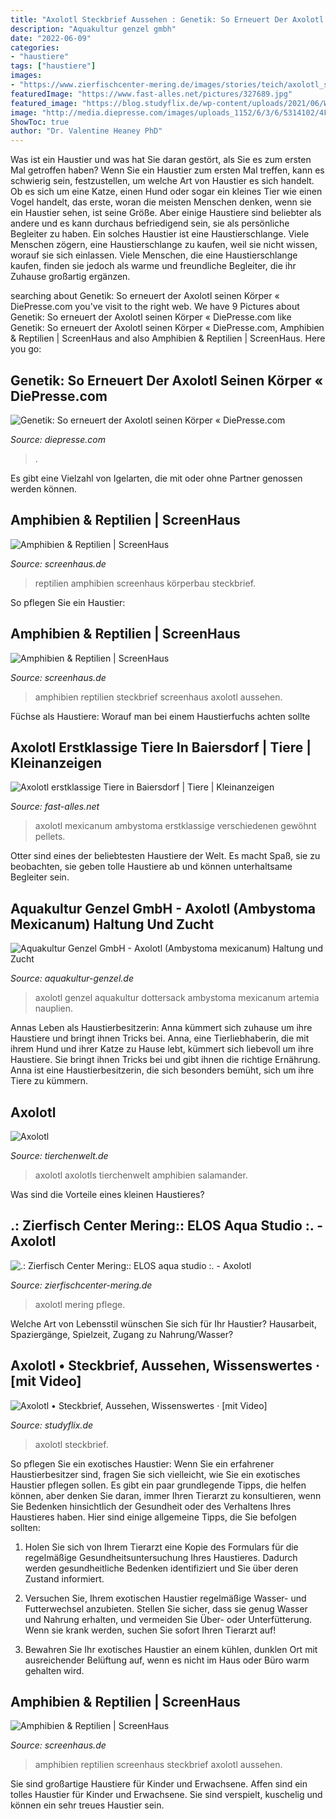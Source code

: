 ```yaml
---
title: "Axolotl Steckbrief Aussehen : Genetik: So Erneuert Der Axolotl Seinen Körper « Diepresse.com"
description: "Aquakultur genzel gmbh"
date: "2022-06-09"
categories:
- "haustiere"
tags: ["haustiere"]
images:
- "https://www.zierfischcenter-mering.de/images/stories/teich/axolotl_smal_3.jpg"
featuredImage: "https://www.fast-alles.net/pictures/327689.jpg"
featured_image: "https://blog.studyflix.de/wp-content/uploads/2021/06/WP_Axolotl_2_farben-1-1024x576.jpg"
image: "http://media.diepresse.com/images/uploads_1152/6/3/6/5314102/4F79FF85-CA4A-4102-949D-878B2BA4FDA1_1509720177546921.jpg"
ShowToc: true
author: "Dr. Valentine Heaney PhD"
---
```



Was ist ein Haustier und was hat Sie daran gestört, als Sie es zum ersten Mal getroffen haben?
Wenn Sie ein Haustier zum ersten Mal treffen, kann es schwierig sein, festzustellen, um welche Art von Haustier es sich handelt. Ob es sich um eine Katze, einen Hund oder sogar ein kleines Tier wie einen Vogel handelt, das erste, woran die meisten Menschen denken, wenn sie ein Haustier sehen, ist seine Größe. Aber einige Haustiere sind beliebter als andere und es kann durchaus befriedigend sein, sie als persönliche Begleiter zu haben. Ein solches Haustier ist eine Haustierschlange. Viele Menschen zögern, eine Haustierschlange zu kaufen, weil sie nicht wissen, worauf sie sich einlassen. Viele Menschen, die eine Haustierschlange kaufen, finden sie jedoch als warme und freundliche Begleiter, die ihr Zuhause großartig ergänzen.

	

		
searching about Genetik: So erneuert der Axolotl seinen Körper « DiePresse.com you've visit to the right web. We have 9 Pictures about Genetik: So erneuert der Axolotl seinen Körper « DiePresse.com like Genetik: So erneuert der Axolotl seinen Körper « DiePresse.com, Amphibien &amp; Reptilien | ScreenHaus and also Amphibien &amp; Reptilien | ScreenHaus. Here you go:
		
    
## Genetik: So Erneuert Der Axolotl Seinen Körper « DiePresse.com

<img loading=lazy src="http://media.diepresse.com/images/uploads_1152/6/3/6/5314102/4F79FF85-CA4A-4102-949D-878B2BA4FDA1_1509720177546921.jpg" onerror="this.onerror=null;this.src='https://tse4.mm.bing.net/th?id=OIP.yAVOCusBwEXcoOOZKly20gHaEc&amp;pid=15.1';" alt="Genetik: So erneuert der Axolotl seinen Körper « DiePresse.com">

_Source: diepresse.com_

>. 

	

Es gibt eine Vielzahl von Igelarten, die mit oder ohne Partner genossen werden können.

    
## Amphibien &amp; Reptilien | ScreenHaus

<img loading=lazy src="https://www.screenhaus.de/wp-content/uploads/2020/04/Grubenotter-732x412.jpg" onerror="this.onerror=null;this.src='https://tse4.mm.bing.net/th?id=OIP.6FB69xjtkD5hvjM-QBtdygHaEK&amp;pid=15.1';" alt="Amphibien &amp; Reptilien | ScreenHaus">

_Source: screenhaus.de_

>reptilien amphibien screenhaus körperbau steckbrief. 

	

So pflegen Sie ein Haustier:

    
## Amphibien &amp; Reptilien | ScreenHaus

<img loading=lazy src="https://www.screenhaus.de/wp-content/uploads/2020/04/axolotl-1110x624.jpg" onerror="this.onerror=null;this.src='https://tse3.mm.bing.net/th?id=OIP.7a26TQ57mu1EAO6pJqhvkQHaEK&amp;pid=15.1';" alt="Amphibien &amp; Reptilien | ScreenHaus">

_Source: screenhaus.de_

>amphibien reptilien steckbrief screenhaus axolotl aussehen. 

	

Füchse als Haustiere: Worauf man bei einem Haustierfuchs achten sollte

    
## Axolotl Erstklassige Tiere In Baiersdorf | Tiere | Kleinanzeigen

<img loading=lazy src="https://www.fast-alles.net/pictures/327689.jpg" onerror="this.onerror=null;this.src='https://tse3.mm.bing.net/th?id=OIP.8gIlNwQVBEHn09RkCqNGLgHaFj&amp;pid=15.1';" alt="Axolotl erstklassige Tiere in Baiersdorf | Tiere | Kleinanzeigen">

_Source: fast-alles.net_

>axolotl mexicanum ambystoma erstklassige verschiedenen gewöhnt pellets. 

	

Otter sind eines der beliebtesten Haustiere der Welt. Es macht Spaß, sie zu beobachten, sie geben tolle Haustiere ab und können unterhaltsame Begleiter sein.

    
## Aquakultur Genzel GmbH - Axolotl (Ambystoma Mexicanum) Haltung Und Zucht

<img loading=lazy src="https://www.aquakultur-genzel.de/grafiken/fotos/axolotl_9.jpg" onerror="this.onerror=null;this.src='https://tse2.mm.bing.net/th?id=OIP.avrLynEK0W-cyxbdMJGaIgHaDz&amp;pid=15.1';" alt="Aquakultur Genzel GmbH - Axolotl (Ambystoma mexicanum) Haltung und Zucht">

_Source: aquakultur-genzel.de_

>axolotl genzel aquakultur dottersack ambystoma mexicanum artemia nauplien. 

	

Annas Leben als Haustierbesitzerin: Anna kümmert sich zuhause um ihre Haustiere und bringt ihnen Tricks bei.
Anna, eine Tierliebhaberin, die mit ihrem Hund und ihrer Katze zu Hause lebt, kümmert sich liebevoll um ihre Haustiere. Sie bringt ihnen Tricks bei und gibt ihnen die richtige Ernährung. Anna ist eine Haustierbesitzerin, die sich besonders bemüht, sich um ihre Tiere zu kümmern.

    
## Axolotl

<img loading=lazy src="https://www.tierchenwelt.de/images/stories/fotos/amphibien_reptilien/schwanzlurche/axolotl/axolotl_kopf_l.jpg" onerror="this.onerror=null;this.src='https://tse1.mm.bing.net/th?id=OIP.AgiCMv5Dqbx6phPWLKz5qwHaE8&amp;pid=15.1';" alt="Axolotl">

_Source: tierchenwelt.de_

>axolotl axolotls tierchenwelt amphibien salamander. 

	

Was sind die Vorteile eines kleinen Haustieres?

    
## .: Zierfisch Center Mering:: ELOS Aqua Studio :. - Axolotl

<img loading=lazy src="https://www.zierfischcenter-mering.de/images/stories/teich/axolotl_smal_3.jpg" onerror="this.onerror=null;this.src='https://tse4.mm.bing.net/th?id=OIP.ln8CvxQcW08s302anQOYOAHaHT&amp;pid=15.1';" alt=".: Zierfisch Center Mering:: ELOS aqua studio :. - Axolotl">

_Source: zierfischcenter-mering.de_

>axolotl mering pflege. 

	

Welche Art von Lebensstil wünschen Sie sich für Ihr Haustier? Hausarbeit, Spaziergänge, Spielzeit, Zugang zu Nahrung/Wasser?

    
## Axolotl • Steckbrief, Aussehen, Wissenswertes · [mit Video]

<img loading=lazy src="https://blog.studyflix.de/wp-content/uploads/2021/06/WP_Axolotl_2_farben-1-1024x576.jpg" onerror="this.onerror=null;this.src='https://tse1.mm.bing.net/th?id=OIP.oaUyPyxSISf1l9M7Zmx61wHaEK&amp;pid=15.1';" alt="Axolotl • Steckbrief, Aussehen, Wissenswertes · [mit Video]">

_Source: studyflix.de_

>axolotl steckbrief. 

	

So pflegen Sie ein exotisches Haustier:
Wenn Sie ein erfahrener Haustierbesitzer sind, fragen Sie sich vielleicht, wie Sie ein exotisches Haustier pflegen sollen. Es gibt ein paar grundlegende Tipps, die helfen können, aber denken Sie daran, immer Ihren Tierarzt zu konsultieren, wenn Sie Bedenken hinsichtlich der Gesundheit oder des Verhaltens Ihres Haustieres haben. Hier sind einige allgemeine Tipps, die Sie befolgen sollten:
1. Holen Sie sich von Ihrem Tierarzt eine Kopie des Formulars für die regelmäßige Gesundheitsuntersuchung Ihres Haustieres. Dadurch werden gesundheitliche Bedenken identifiziert und Sie über deren Zustand informiert.

2. Versuchen Sie, Ihrem exotischen Haustier regelmäßige Wasser- und Futterwechsel anzubieten. Stellen Sie sicher, dass sie genug Wasser und Nahrung erhalten, und vermeiden Sie Über- oder Unterfütterung. Wenn sie krank werden, suchen Sie sofort Ihren Tierarzt auf!

3. Bewahren Sie Ihr exotisches Haustier an einem kühlen, dunklen Ort mit ausreichender Belüftung auf, wenn es nicht im Haus oder Büro warm gehalten wird.

    
## Amphibien &amp; Reptilien | ScreenHaus

<img loading=lazy src="https://www.screenhaus.de/wp-content/uploads/2020/04/axolotl-732x412.jpg" onerror="this.onerror=null;this.src='https://tse4.mm.bing.net/th?id=OIP.PpXjx5NhXNEfBxGVW8bvjgHaEK&amp;pid=15.1';" alt="Amphibien &amp; Reptilien | ScreenHaus">

_Source: screenhaus.de_

>amphibien reptilien screenhaus steckbrief axolotl aussehen. 

	

Sie sind großartige Haustiere für Kinder und Erwachsene.
Affen sind ein tolles Haustier für Kinder und Erwachsene. Sie sind verspielt, kuschelig und können ein sehr treues Haustier sein.

